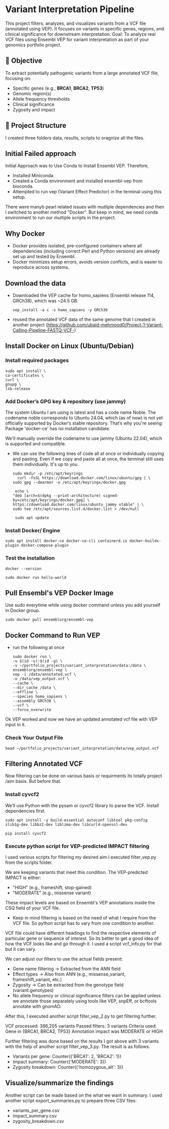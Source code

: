 # Variant Interpretation Pipeline
This project filters, analyzes, and visualizes variants from a VCF file (annotated using VEP). It focuses on variants in specific genes, regions, and clinical significance for downstream interpretation.
Goal: To analyze real VCF files using Ensembl VEP for variant interpretation as part of your genomics portfolio project.


## 🧪 Objective

To extract potentially pathogenic variants from a large annotated VCF file, focusing on:

- Specific genes (e.g., **BRCA1**, **BRCA2**, **TP53**)
- Genomic region(s)
- Allele frequency thresholds
- Clinical significance
- Zygosity and impact

## 📂 Project Structure
I created three folders data, results, scripts to oragnize all the files. 

## Initial Failed approach
Initial Approach was to Use Conda to Install Ensembl VEP. Therefore, 
- Installed Miniconda.
- Created a Conda environment and installed ensembl-vep from bioconda.
- Attempted to run vep (Variant Effect Predictor) in the terminal using this setup.

There were manyb pearl related issues with mutliple dependencies and then I switched to another method "Docker". But keep in mind, we need conda environment to run our multiple scripts in the project.

## Why Docker
- Docker provides isolated, pre-configured containers where all dependencies (including correct Perl and Python versions) are already set up and tested by Ensembl.
- Docker minimizes setup errors, avoids version conflicts, and is easier to reproduce across systems.

## Download the data
- Downloaded the VEP cache for homo_sapiens (Ensembl release 114, GRCh38), which was ~24.5 GB.

      vep_install -a c -s homo_sapiens -y GRCh38

- reused the annotated VCF data of the same genome that I created in another project (https://github.com/ubaid-mehmood0/Project-1-Variant-Calling-Pipeline-FASTQ-VCF-)
## Install Docker on Linux (Ubuntu/Debian)
### Install required packages
    sudo apt install \
	ca-certificates \
	curl \
	gnupg \
	lsb-release

### Add Docker’s GPG key & repository (use jammy)
The system Ubuntu I am using is latest and has a code name Noble. The codename noble corresponds to Ubuntu 24.04, which (as of now) is not yet officially supported by Docker’s stable repository. That’s why you're seeing: Package 'docker-ce' has no installation candidate.

We'll manually override the codename to use jammy (Ubuntu 22.04), which is supported and compatible.

* We can use the following lines of code all at once or individually copying and pasting. Even if we copy and paste all at once, the terminal still uses them individually. It's up to you. 

      sudo mkdir -p /etc/apt/keyrings
        curl -fsSL https://download.docker.com/linux/ubuntu/gpg | \
      sudo gpg --dearmor -o /etc/apt/keyrings/docker.gpg

       echo \
      "deb [arch=$(dpkg --print-architecture) signed-by=/etc/apt/keyrings/docker.gpg] \
      https://download.docker.com/linux/ubuntu jammy stable" | \
      sudo tee /etc/apt/sources.list.d/docker.list > /dev/null

       sudo apt update
### Install Docker/ Engine
    sudo apt install docker-ce docker-ce-cli containerd.io docker-buildx-plugin docker-compose-plugin
### Test the installation
    docker --version

    sudo docker run hello-world
## Pull Ensembl's VEP Docker Image
Use sudo everytime while using docker command unless you add yourself in Docker group.

    sudo docker pull ensemblorg/ensembl-vep

## Docker Command to Run VEP
* run the following at once

      sudo docker run \
      -u $(id -u):$(id -g) \
      -v ~/portfolio_projects/variant_interpretation/data:/data \
      ensemblorg/ensembl-vep \
      vep -i /data/annotated.vcf \
      -o /data/vep_output.vcf \
  	  --cache \
  	  --dir_cache /data \
  	  --offline \
  	  --species homo_sapiens \
  	  --assembly GRCh38 \
  	  --vcf \
  	  --force_overwrite

Ok VEP worked and now we have an updated annotated vcf file with VEP input in it.
### Check Your Output File
    head ~/portfolio_projects/variant_interpretation/data/vep_output.vcf
## Filtering Annotated VCF
Now filtering can be done on various basis or requirments its totally project /aim basis. But before that.
### Install cyvcf2
We’ll use Python with the pysam or cyvcf2 library to parse the VCF. Install dependencies first.

    sudo apt install -y build-essential autoconf libtool pkg-config zlib1g-dev libbz2-dev liblzma-dev libcurl4-openssl-dev

    pip install cyvcf2

### Execute python script for VEP-predicted IMPACT filtering
I used various scripts for filtering my desired aim.I executed filter_vep.py from the scripts folder. 

We are keeping variants that meet this condition. The VEP-predicted IMPACT is either:

- "HIGH" (e.g., frameshift, stop-gained)
- "MODERATE" (e.g., missense variant)

These impact levels are based on Ensembl's VEP annotations inside the CSQ field of your VCF file.

* Keep in mind filtering is based on the need of what I require from the VCF file. So python script has to vary from one condition to another. 

VCF file could have different headings to find the respective elements of particular gene or sequence of interest. So its better to get a good idea of how the VCF looks like and go through it. I used a script vcf_info.py for that but it can vary. 

We can adjust our filters to use the actual fields present:

- Gene name filtering → Extracted from the ANN field
- Effect types → Also from ANN (e.g., missense_variant, frameshift_variant, etc.)
- Zygosity → Can be extracted from the genotype field (variant.genotypes)
- No allele frequency or clinical significance filters can be applied unless we annotate those separately using tools like VEP, snpEff, or bcftools annotate with gnomAD.

After this, I executed another script filter_vep_2.py to get filtering further. 

VCF processed: 386,205 variants
Passed filters: 3 variants
Criteria used:
Gene in {BRCA1, BRCA2, TP53}
Annotation impact was MODERATE or HIGH

Further filtering was done based on the results I got above with 3 variants with the help of another script filter_vep_3.py. The result is as follows.
- Variants per gene: Counter({'BRCA1': 2, 'BRCA2': 1})
- Impact summary: Counter({'MODERATE': 3})
- Zygosity breakdown: Counter({'homozygous_alt': 3})

## Visualize/summarize the findings
Another script can be made based on the what we want in summary. I used another script export_summaries.py to prepare three CSV files:
- variants_per_gene.csv
- impact_summary.csv
- zygosity_breakdown.csv




